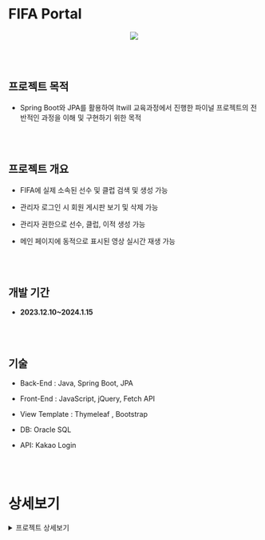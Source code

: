 #  FIFA Portal

<p align="center">
  <img src="https://github.com/ykmr0331/myProject/assets/117189519/7f62dc91-917d-4527-ab1d-74c8facb7bb4">
</p>


<br><br>
## 프로젝트 목적

- Spring Boot와 JPA를 활용하여 Itwill 교육과정에서 진행한 파이널 프로젝트의 전반적인 과정을 이해 및 구현하기 위한 목적


<br><br>
## 프로젝트 개요

  
- FIFA에 실제 소속된 선수 및 클럽 검색 및 생성 가능

- 관리자 로그인 시 회원 게시판 보기 및 삭제 가능

- 관리자 권한으로 선수, 클럽, 이적 생성 가능
  
- 메인 페이지에 동적으로 표시된 영상 실시간 재생 가능  


<br><br>
## 개발 기간

- **2023.12.10~2024.1.15**


<br><br>
## 기술

 
- ﻿Back-End : Java, Spring Boot, JPA
 
- ﻿Front-End : JavaScript, jQuery, Fetch API

- ﻿View Template : Thymeleaf , Bootstrap

- ﻿DB: Oracle SQL

- ﻿API: Kakao Login

<br><br>

# 상세보기


<details>
<summary>프로젝트 상세보기</summary>

## 1. 메인 페이지


![스크린샷 2024-01-30 232615](https://github.com/ykmr0331/myProject/assets/117189519/42c674df-9dac-4ef0-b1d0-3db96fe0ce6a)


﻿- FIFA Portal의 메인 화면

﻿- Fetch API를 사용하여 동적 비디오 콘텐츠를 비동기적으로 제공

﻿- Thymeleaf를 사용하여 공통구조를 가진 웹 페이지 구현
       
<br><br><br>


## 2. 로그인 페이지


![로그인 페이지 화면](https://github.com/ykmr0331/myProject/assets/117189519/0607f988-c0a2-4df1-a34c-8983c097a2ed)



﻿- FIFA Portal의 로그인 화면

﻿- 로그인 시 jQuery Ajax로 서버와 비동기 통신

﻿- Restful API를 기반으로 로그인 처리

﻿- Kakao API를 이용하여 통합 로그인 기능을 구
       
<br><br><br>



## 3. 선수 목록 페이지


![로그인 페이지 화면](https://github.com/ykmr0331/myProject/assets/117189519/0607f988-c0a2-4df1-a34c-8983c097a2ed)



﻿- FIFA Portal의 선수 목록 페이지

﻿- Model과 Thymeleaf로 동적 HTML 생성

﻿- Spring Data JPA Query Method로 선수 검색 구현

﻿- Spring Web 인터페이스를 이용해 관리자 권한으로 선수 이미지 업로
       
<br><br><br>




## 4. 클럽 목록 페이지


![클럽 목록 페이지](https://github.com/ykmr0331/myProject/assets/117189519/ad557840-a302-4323-8e2a-a7972e47189c)


﻿- FIFA Portal의 클럽 목록 페이지

﻿- Model과 Thymeleaf로 동적 HTML 생성

﻿- Spring Data JPA Query Method로 선수 검색 구현

﻿- Spring Web 인터페이스를 이용해 관리자 권한으로 클럽 로고 이미지 업로드
       
<br><br><br>



## 5. 이적 목록 페이지


![이적시장 목록 페이지](https://github.com/ykmr0331/myProject/assets/117189519/2c6ed359-db41-4f53-9f94-52f73e0635c3)


﻿- FIFA Portal의 이적 목록 페이지

﻿- Model과 Thymeleaf로 동적 HTML 생성

﻿- Thymeleaf로 날짜 및 숫자를 사용자 친화적 형식으로 표시

       
<br><br><br>


## 6. 게시판 목록 페이지


![게시판 목록 페이지](https://github.com/ykmr0331/myProject/assets/117189519/8a7f798d-91cd-40a4-9635-5bcea0c63e2d)


﻿- FIFA Portal의 게시판  목록 페이지

﻿- Pageable 인터페이스로 게시판 목록 구현

﻿- Model과 Thymeleaf로 동적 HTML 생성

﻿- Spring Data JPA의 Query Method를 활용하여 게시글을 검색
       
<br><br><br>


## 7. 게시글 작성 페이지


![게시글 작성 페이지](https://github.com/ykmr0331/myProject/assets/117189519/1fdf2b42-b5a5-4364-9269-5d5bbd7cc7b0)


﻿- FIFA Portal의 게시글 작성 페이지

﻿- 로그인시 게시판 목록에서 접근 가능

﻿- Dto와 Session을 이용해 게시글의 제목과 내용을 서버로 가져옴

﻿- Annotation을 사용해 비밀글 여부의 기본값을 공개 지정
       
<br><br><br>


## 8. 관리자  페이지


![관리자 페이지](https://github.com/ykmr0331/myProject/assets/117189519/cdf4e0a9-f5a7-4aa4-b16a-552cd65a571e)

﻿- FIFA Portal의 관리자 메인 페이지
 
﻿- JPQL을 이용해 선수, 클럽, 이적시장 순위를 메인페이지에 구현

﻿- 왼쪽 사이드바에서 관리 메뉴로 이동 가능
       
<br><br><br>


## 8. 관리자  페이지


![관리자 생성관련 페이지](https://github.com/ykmr0331/myProject/assets/117189519/475682b8-cb6c-439e-90de-10e1ca201c78)

﻿- 선수, 클럽, 이적 생성 페이지는 관리자 페이지로만 접근 가능(세션 활용)
 
﻿- Thymeleaf와 Ajax를 활용하여 Restful API로 정보를 전송후 생성 

﻿- MultipartHttpServletRequest를 이용하여 선수, 클럽 생성지 이미지 파일 첨부
       
<br><br><br>



</details>
















  


